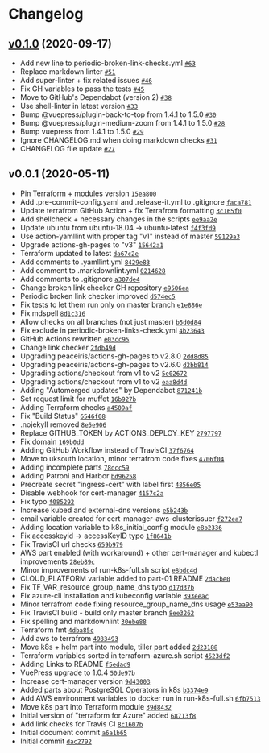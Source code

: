 # Changelog

## [v0.1.0](https://github.com/ruzickap/k8s-postgresql/compare/v0.0.1...v0.1.0) (2020-09-17)

- Add new line to periodic-broken-link-checks.yml [`#63`](https://github.com/ruzickap/k8s-postgresql/pull/63)
- Replace markdown linter [`#51`](https://github.com/ruzickap/k8s-postgresql/pull/51)
- Add super-linter + fix related issues [`#46`](https://github.com/ruzickap/k8s-postgresql/pull/46)
- Fix GH variables to pass the tests [`#45`](https://github.com/ruzickap/k8s-postgresql/pull/45)
- Move to GitHub's Dependabot (version 2) [`#38`](https://github.com/ruzickap/k8s-postgresql/pull/38)
- Use shell-linter in latest version [`#33`](https://github.com/ruzickap/k8s-postgresql/pull/33)
- Bump @vuepress/plugin-back-to-top from 1.4.1 to 1.5.0 [`#30`](https://github.com/ruzickap/k8s-postgresql/pull/30)
- Bump @vuepress/plugin-medium-zoom from 1.4.1 to 1.5.0 [`#28`](https://github.com/ruzickap/k8s-postgresql/pull/28)
- Bump vuepress from 1.4.1 to 1.5.0 [`#29`](https://github.com/ruzickap/k8s-postgresql/pull/29)
- Ignore CHANGELOG.md when doing markdown checks [`#31`](https://github.com/ruzickap/k8s-postgresql/pull/31)
- CHANGELOG file update [`#27`](https://github.com/ruzickap/k8s-postgresql/pull/27)

## v0.0.1 (2020-05-11)

- Pin Terraform + modules version [`15ea800`](https://github.com/ruzickap/k8s-postgresql/commit/15ea8003419c75d19a43f331e8fb4faecc16094d)
- Add .pre-commit-config.yaml and .release-it.yml to .gitignore [`faca781`](https://github.com/ruzickap/k8s-postgresql/commit/faca7819a5e2571779610eee3e93fea2af6fe257)
- Update terrafrom GitHub Action + fix Terrafrom formatting [`3c165f0`](https://github.com/ruzickap/k8s-postgresql/commit/3c165f0136d0c50906173c1a4948339b886cd477)
- Add shellcheck + necessary changes in the scripts [`ee9aa2e`](https://github.com/ruzickap/k8s-postgresql/commit/ee9aa2e39ed59719d1e33c3390fb3912a53825c0)
- Update ubuntu from ubuntu-18.04 -&gt; ubuntu-latest [`f4f3fd9`](https://github.com/ruzickap/k8s-postgresql/commit/f4f3fd98aa5c68de140a1536a162590b1eea2296)
- Use action-yamllint with proper tag "v1" instead of master [`59129a3`](https://github.com/ruzickap/k8s-postgresql/commit/59129a350981509acd8b053ae3ec7dbeb8e3c25c)
- Upgrade actions-gh-pages to "v3" [`15642a1`](https://github.com/ruzickap/k8s-postgresql/commit/15642a1cf60085231a6aedbd3cae88c5de82a3f0)
- Terraform updated to latest [`da67c2e`](https://github.com/ruzickap/k8s-postgresql/commit/da67c2ea8d103c19c9197f16c847b5bdf543a52c)
- Add comments to .yamllint.yml [`8429e83`](https://github.com/ruzickap/k8s-postgresql/commit/8429e83c5b9b975c5b62edbfb7e558477f54ff7a)
- Add comment to .markdownlint.yml [`0214628`](https://github.com/ruzickap/k8s-postgresql/commit/0214628e4cc76705046ad085efee4204739595a3)
- Add comments to .gitignore [`a307de4`](https://github.com/ruzickap/k8s-postgresql/commit/a307de4ee7c6efa0068cb2610142ac687498ac12)
- Change broken link checker GH repository [`e9506ea`](https://github.com/ruzickap/k8s-postgresql/commit/e9506ea7c69ea3a49ef05d99c858cd911bd9eee5)
- Periodic broken link checker improved [`d574ec5`](https://github.com/ruzickap/k8s-postgresql/commit/d574ec534cee91b9ddb85de700aa379a0df423a4)
- Fix tests to let them run only on master branch [`e1e886e`](https://github.com/ruzickap/k8s-postgresql/commit/e1e886eb85aa853ba3680215f3cdd72005b6f801)
- Fix mdspell [`8d1c316`](https://github.com/ruzickap/k8s-postgresql/commit/8d1c3161db7eace7ad98379aef8d105833fdc5e8)
- Allow checks on all branches (not just master) [`b5d0d84`](https://github.com/ruzickap/k8s-postgresql/commit/b5d0d849951fa6b27830027e7ad85dbbf4959ab2)
- Fix exclude in periodic-broken-links-check.yml [`4b23643`](https://github.com/ruzickap/k8s-postgresql/commit/4b236432b58c50e50583ac36eeb0ec2d345cc8f2)
- GitHub Actions rewritten [`e03cc95`](https://github.com/ruzickap/k8s-postgresql/commit/e03cc95cbd80a41d3fcc656db755d9e58961e1d8)
- Change link checker [`2fdb49d`](https://github.com/ruzickap/k8s-postgresql/commit/2fdb49da554a78cc8511cc963d4585e7eb4d7d72)
- Upgrading peaceiris/actions-gh-pages to v2.8.0 [`2dd8d85`](https://github.com/ruzickap/k8s-postgresql/commit/2dd8d85e2aaece16bf5da5a3e68a4ea6d3045ede)
- Upgrading peaceiris/actions-gh-pages to v2.6.0 [`d2bb814`](https://github.com/ruzickap/k8s-postgresql/commit/d2bb81405bc2debc78be2fde3de2efe9438642ae)
- Upgrading actions/checkout from v1 to v2 [`5e02672`](https://github.com/ruzickap/k8s-postgresql/commit/5e02672c185159f2214f593cb32c4705fcbd87c0)
- Upgrading actions/checkout from v1 to v2 [`eaa8d4d`](https://github.com/ruzickap/k8s-postgresql/commit/eaa8d4d9a71c79c246a35a09c0ceb34e3ff2f251)
- Adding "Automerged updates" by Dependabot [`871241b`](https://github.com/ruzickap/k8s-postgresql/commit/871241be4e3b29815253f5b7eabc6638149de342)
- Set request limit for muffet [`16b927b`](https://github.com/ruzickap/k8s-postgresql/commit/16b927be28afb721cf0229844f5d4f1082870707)
- Adding Terraform checks [`a4509af`](https://github.com/ruzickap/k8s-postgresql/commit/a4509af95aa30d11fe265dd3874e2ca91c7db0c3)
- Fix "Build Status" [`6546f08`](https://github.com/ruzickap/k8s-postgresql/commit/6546f086dea8715f21e35c7813739561b37be3b1)
- .nojekyll removed [`8e5e906`](https://github.com/ruzickap/k8s-postgresql/commit/8e5e90626fa979cda5226dc6b016d80a964b688b)
- Replace GITHUB_TOKEN by ACTIONS_DEPLOY_KEY [`2797797`](https://github.com/ruzickap/k8s-postgresql/commit/27977976204fd4a8f6b19075517676422883a7c5)
- Fix domain [`169b0dd`](https://github.com/ruzickap/k8s-postgresql/commit/169b0dd9eea66442637862630535804cde204a23)
- Adding GitHub Workflow instead of TravisCI [`37f6764`](https://github.com/ruzickap/k8s-postgresql/commit/37f67644b15c0f85c8c4d0ec1581aba5c917e3cf)
- Move to uksouth location, minor terrafrom code fixes [`4706f04`](https://github.com/ruzickap/k8s-postgresql/commit/4706f04ff68e645b76779bf80a2ac4437cd93eae)
- Adding incomplete parts [`78dcc59`](https://github.com/ruzickap/k8s-postgresql/commit/78dcc59f5bbf68ea654d010567e451c9d36c977d)
- Adding Patroni and Harbor [`bd96258`](https://github.com/ruzickap/k8s-postgresql/commit/bd962588923f1b11512e8b993627c18f3d4d0717)
- Precreate secret "ingress-cert" with label first [`4856e05`](https://github.com/ruzickap/k8s-postgresql/commit/4856e050566344ecc00255fcc6350f9ee858c4d6)
- Disable webhook for cert-manager [`4157c2a`](https://github.com/ruzickap/k8s-postgresql/commit/4157c2a132042ae48cbde494923c080fac96df71)
- Fix typo [`f085292`](https://github.com/ruzickap/k8s-postgresql/commit/f0852929b0881431fdaf063beb8e64bafbeea4f4)
- Increase kubed and external-dns versions [`e5b243b`](https://github.com/ruzickap/k8s-postgresql/commit/e5b243bff245e2640967e099e1933b59dfda2403)
- email variable created for cert-manager-aws-clusterissuer [`f272ea7`](https://github.com/ruzickap/k8s-postgresql/commit/f272ea7e0f4c1717b6fab9313a6c22d18dd42ae1)
- Adding location variable to k8s_initial_config module [`e8b2336`](https://github.com/ruzickap/k8s-postgresql/commit/e8b23367e6f0a1da5c9322bfd181c72847f077a1)
- Fix accesskeyid -&gt; accessKeyID typo [`1f8641b`](https://github.com/ruzickap/k8s-postgresql/commit/1f8641b724400e752b5c6f7af79c152e1f3d9af0)
- Fix TravisCI url checks [`659b979`](https://github.com/ruzickap/k8s-postgresql/commit/659b9790c1fad30d67258c60df5bb35930fac1cd)
- AWS part enabled (with workaround) + other cert-manager and kubectl improvements [`28eb89c`](https://github.com/ruzickap/k8s-postgresql/commit/28eb89c13db680fad93032a5d6e82995d72e3c25)
- Minor improvements of run-k8s-full.sh script [`e8bdc4d`](https://github.com/ruzickap/k8s-postgresql/commit/e8bdc4d73da828d534670c7b5f125dee3d1f3ece)
- CLOUD_PLATFORM variable added to part-01 README [`2dacbe0`](https://github.com/ruzickap/k8s-postgresql/commit/2dacbe0c5356c14013a5c847f84a7d12f4dc04ba)
- Fix TF_VAR_resource_group_name_dns typo [`d17d37b`](https://github.com/ruzickap/k8s-postgresql/commit/d17d37bfe79313dd3755cbc491d2e0a85d3d6062)
- Fix azure-cli installation and kubeconfig variable [`393eeac`](https://github.com/ruzickap/k8s-postgresql/commit/393eeace820e48d31d1c6daf63b44a3000c33f48)
- Minor terrafrom code fixing resource_group_name_dns usage [`e53aa90`](https://github.com/ruzickap/k8s-postgresql/commit/e53aa9043c59f1c3d3a99f3ca566070d5972b4ee)
- Fix TravisCI build - build only master branch [`8ee3262`](https://github.com/ruzickap/k8s-postgresql/commit/8ee32629730762d5f318e2f59a51ece18b6f49ac)
- Fix spelling and markdownlint [`30ebe88`](https://github.com/ruzickap/k8s-postgresql/commit/30ebe8881e870b96e184b33fe6430e0183186453)
- Terraform fmt [`4dba85c`](https://github.com/ruzickap/k8s-postgresql/commit/4dba85c4c23471fa703c4722251130a70f95b78f)
- Add aws to terrafrom [`4983493`](https://github.com/ruzickap/k8s-postgresql/commit/498349337d0af2606f2a459bc475044a46d87b7a)
- Move k8s + helm part into module, tiller part added [`2d23188`](https://github.com/ruzickap/k8s-postgresql/commit/2d2318896fa7b2b2029071daa86accf68a0617bf)
- Terraform variables sorted in terraform-azure.sh script [`4523df2`](https://github.com/ruzickap/k8s-postgresql/commit/4523df25d84e31b1ac52f69f0a803ec414ee6aca)
- Adding Links to README [`f5edad9`](https://github.com/ruzickap/k8s-postgresql/commit/f5edad97838792244d331ea4bcb405269fc8e547)
- VuePress upgrade to 1.0.4 [`50de97b`](https://github.com/ruzickap/k8s-postgresql/commit/50de97b9af2e8553fd4634bdf9f152f741c92e0f)
- Increase cert-manager version [`9d43003`](https://github.com/ruzickap/k8s-postgresql/commit/9d430031d94d1b062a4d7e0b8d94064a3bed66ef)
- Added parts about PostgreSQL Operators in k8s [`b3374e9`](https://github.com/ruzickap/k8s-postgresql/commit/b3374e9d3b3d8cab907afbc0d566867a96f3cfd4)
- Add AWS environment variables to docker run in run-k8s-full.sh [`6fb7513`](https://github.com/ruzickap/k8s-postgresql/commit/6fb7513c78262c69679b747625b7724fa47a32f3)
- Move k8s part into Terraform module [`39d8432`](https://github.com/ruzickap/k8s-postgresql/commit/39d8432399bec7107d02736096c3b7389014d823)
- Initial version of "terraform for Azure" added [`68713f8`](https://github.com/ruzickap/k8s-postgresql/commit/68713f8a0b5168f784ea22a33da5a5887f49cbed)
- Add link checks for Travis CI [`8c1607b`](https://github.com/ruzickap/k8s-postgresql/commit/8c1607b0aee4a7041b0cd523dca3b0903b79731a)
- Initial document commit [`a6a1b65`](https://github.com/ruzickap/k8s-postgresql/commit/a6a1b65be6e6ff2505285772b99d671b3628e463)
- Initial commit [`dac2792`](https://github.com/ruzickap/k8s-postgresql/commit/dac27928539c90308fda140432d446752bc65bdd)
